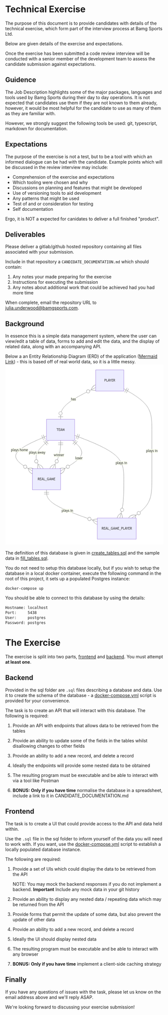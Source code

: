 # Technical Exercise

The purpose of this document is to provide candidates with details of the technical exercise, which form part of the interview process at Bamg Sports Ltd.

Below are given details of the exercise and expectations.

Once the exercise has been submitted a code review interview will be conducted with a senior member of the development team to assess the candidate submission against expectations.

## Guidence

The Job Description highlights some of the major packages, languages and tools used by Bamg Sports during their day to day operations.  It is not expected that candidates use them if they are not known to them already, however, it would be most helpful for the candidate to use as many of them as they are familiar with.

However, we strongly suggest the following tools be used: git, typescript, markdown for documentation.

## Expectations

The purpose of the exercise is not a test, but to be a tool with which an informed dialogue can be had with the candidate.  Example points which will be discussed in the review interview may include:

* Comprehension of the exercise and expectations
* Which tooling were chosen and why
* Discussions on planning and features that might be developed
* Use of versioning tools to aid development
* Any patterns that might be used
* Test of and or consideration for testing
* Self documentation

Ergo, it is NOT a expected for canidates to deliver a full finished "product".

## Deliverables

Please deliver a gitlab/github hosted repository containing all files associated with your submission.

Include in that repository a `CANDIDATE_DOCUMENTATION.md` which should contain:
1. Any notes your made preparing for the exercise
1. Instructions for executing the submission
1. Any notes about additional work that could be achieved had you had more time

When complete, email the repository URL to julia.underwood@bamgsports.com.


## Background
In essence this is a simple data management system, where the user can view/edit a table of data, forms to add and edit the data, and the display of related data, along with an accompanying API.

Below a an Entity Relationship Diagram (ERD) of the application ([Mermaid Link](https://mermaid.live/edit#pako:eNqV0cEKgzAMBuBXKTnPF_AmrOyiMNwug4IEjVPQVmpFxPrus3PMMQ9uPTZfSvJ3hFRlBD6QPpZ411gLyeZzDoMbj9mkPE9ZduVBxHwmoMBWwCKed9bO9ZHFPAiTUxBxZ5oKh5YVqqYfKfY47NK-lJL0LqtUu6p3ZUOTZb91hlJumpKPDKxl_3e4Ib-9kHCAmnSNZTanProXBJiCXFoOZ5RjVxlnp5liZ9RlkCn4Rnd0gK7J0NDrq8DPsWppegBp9Iow)) - this is based off of real world data, so it is a little messy.
<img width="809" alt="ER_Diagram" src="./images/team-game-player.png">

The definition of this database is given in [create_tables.sql](./sql/create_tables.sql) and the sample data in [fill_tables.sql](./sql/fill_tables.sql).

You do not need to setup this database locally, but if you wish to setup the database in a local docker container, execute the following command in the root of this project, it sets up a populated Postgres instance:

    docker-compose up

You should be able to connect to this database by using the details:

    Hostname: localhost
    Port:     5438
    User:     postgres
    Password: postgres


# The Exercise

The exercise is split into two parts, [frontend](#frontend) and [backend](#backend).  You must attempt **at least one**.

## Backend

Provided in the sql folder are `.sql` files describing a database and data.  Use it to create the schema of the database - a [docker-compose.yml](docker-compose.yml) script is provided for your convenience.

The task is to create an API that will interact with this database.  The following is required:

1. Provide an API with endpoints that allows data to be retrieved from the tables
1. Provide an ability to update some of the fields in the tables whilst disallowing changes to other fields
1. Provide an ability to add a new record, and delete a record
1. Ideally the endpoints will provide some nested data to be obtained
1. The resulting program must be executable and be able to interact with via a tool like Postman

1. **BONUS: Only if you have time** normalise the database in a spreadsheet, include a link to it in CANDIDATE_DOCUMENTATION.md

## Frontend

The task is to create a UI that could provide access to the API and data held within.  

Use the `.sql` file in the sql folder to inform yourself of the data you will need to work with.  If you want, use the [docker-compose.yml](docker-compose.yml) script to establish a locally populated database instance.

The following are required:

1. Provide a set of UIs which could display the data to be retrieved from the API

    NOTE: You may mock the backend responses if you do not implement a backend.  **Important** Include any mock data in your git history

1. Provide an ability to display any nested data / repeating data which may be returned from the API
1. Provide forms that permit the update of some data, but also prevent the update of other data
1. Provide an ability to add a new record, and delete a record
1. Ideally the UI should display nested data
1. The resulting program must be executable and be able to interact with any browser
1. **BONUS: Only if you have time** implement a client-side caching strategy

## Finally
If you have any questions of issues with the task, please let us know on the email address above and we'll reply ASAP.

We're looking forward to discussing your exercise submission!